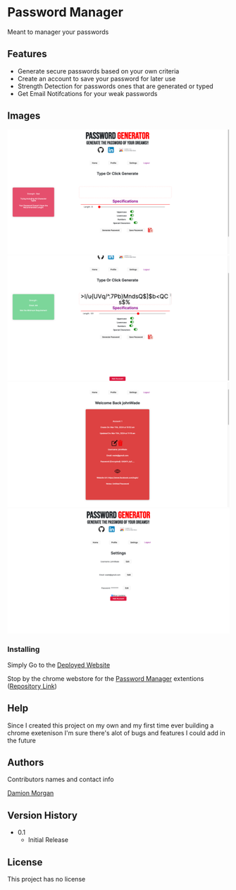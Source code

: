 # Password Manager

Meant to manager your passwords 

## Features
* Generate secure passwords based on your own criteria
* Create an account to save your password for later use
* Strength Detection for passwords ones that are generated or typed
* Get Email Notifcations for your weak passwords

## Images
![HomePage](./readMeImages/home.png)
![generate](./readMeImages/generate.png)
![ProfilePage](./readMeImages/profile.png)
![SettingsPage](./readMeImages/settings.png)
### Installing
Simply Go to the [Deployed Website](https://passwordmanager-zep7.onrender.com/) 

Stop by the chrome webstore for the [Password Manager]() extentions ([Repository Link]())

## Help
Since I created this project on my own and my first time ever building a chrome exetenison I'm sure there's alot of bugs and features I could add in the future 

## Authors

Contributors names and contact info

[Damion Morgan](https://github.com/BeginnerLevelUP)


## Version History


* 0.1
    * Initial Release

## License

This project has no license 

